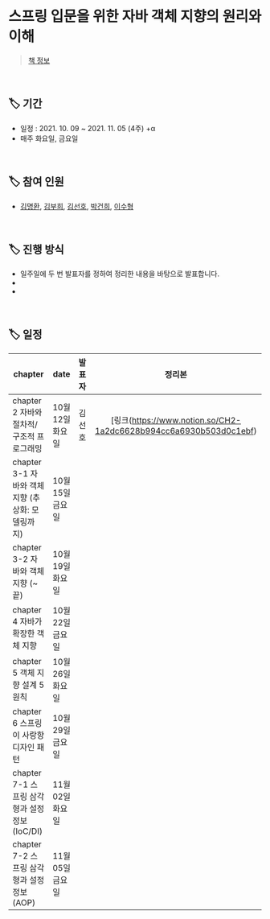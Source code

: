 # 스프링 입문을 위한 자바 객체 지향의 원리와 이해
> [책 정보](http://www.yes24.com/Product/Goods/17350624)

<br/>

## 🏷 기간

- 일정 : 2021. 10. 09 ~ 2021. 11. 05 (4주) +α
- 매주 화요일, 금요일

<br/>

## 🏷 참여 인원

- [김명환](https://github.com/samkimuel), [김부희](https://github.com/buri-1029), [김선호](https://github.com/sunH0), [박건희](https://github.com/BeautterLife), [이수형](https://github.com/LSH0809)

<br/>

## 🏷 진행 방식

- 일주일에 두 번 발표자를 정하여 정리한 내용을 바탕으로 발표합니다.
-
-

<br/>

## 🏷 일정

|chapter|date|발표자|정리본|
|---|---|---|:---:|
|chapter 2   자바와 절차적/ 구조적 프로그래밍|10월 12일 화요일|김선호|[링크(https://www.notion.so/CH2-1a2dc6628b994cc6a6930b503d0c1ebf)|
|chapter 3-1 자바와 객체 지향 (추상화: 모델링까지)|10월 15일 금요일|||
|chapter 3-2 자바와 객체 지향 (~ 끝)|10월 19일 화요일|||
|chapter 4   자바가 확장한 객체 지향|10월 22일 금요일|||
|chapter 5   객체 지향 설계 5원칙|10월 26일 화요일|||
|chapter 6   스프링이 사랑항 디자인 패턴|10월 29일 금요일|||
|chapter 7-1 스프링 삼각형과 설정 정보 (IoC/DI)|11월 02일 화요일|||
|chapter 7-2 스프링 삼각형과 설정 정보 (AOP) |11월 05일 금요일||||

<br/>


